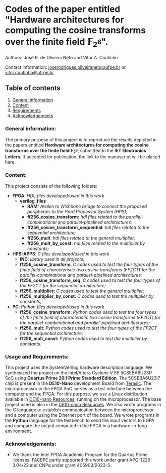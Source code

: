 # Codes of the paper entitled "Hardware architectures for computing the cosine transforms over the finite ﬁeld $\mathbb{F}_{2^8}$".

Authors:  José R. de Oliveira Neto and Vítor A. Coutinho

Contact information: <joserodrigues.oliveiraneto@ufpe.br> or <vitor.coutinho@ufrpe.br>

## Table of contents
1. [General information](#general_information)
2. [Content](#content)
3. [Requirements](#requirements)
5. [Acknowledgements](#acknowledgements)


### <a id='general_information'></a> General information:

 The primary purpose of this project is to reproduce the results depicted in the papers entitled **Hardware architectures for computing the cosine transforms over the finite ﬁeld $\mathbb{F}_{2^8}$**, submitted to the **IET Electronics Letters**. If accepted for publication, the link to the manuscript will be placed here.

### <a id='content'></a> Content:

This project consists of the following folders:

- **FPGA**: *HDL files developed/used in this work*
	- **verilog_files**
		- **RAM:** *Avalon to Wishbone bridge to connect the proposed peripherals to the Hard Processor System (HPS);*
		- **ff256_cosine_transform:** *hdl files related to the parallel-combinational and parallel-pipelined architectures;*
		- **ff256_cosine_transform_sequential:** *hdl files related to the sequential architecture;*
		- **ff256_mult**: *hdl files related to the general multiplier;*
		- **ff256_mult_by_const:** *hdl files related to the multiplier by constants;*
- **HPS-APPS**: *C files developed/used in this work*
	- **INC**: *library used in all projects;*
	- **ff256_cosine_transform**: *C codes used to test the four types of the finite field of characteristic two cosine transforms (FF2CT) for the parallel-combinational and parallel-pipelined architectures;*
	- **ff256_cosine_transform_seq**: *C codes used to test the four types of the FF2CT for the sequential architecture;*
	- **ff256_multiplier:** *C codes used to test the general multiplier;*
	- **ff256_multiplier_by_const:** *C codes used to test the multiplier by constants;*
- **PC**: *Python files developed/used in this work*
	- **ff256_cosine_transform:** *Python codes used to test the four types of the finite field of characteristic two cosine transforms (FF2CT) for the parallel-combinational and parallel-pipelined architectures;*
	- **ff256_mult:** *Python codes used to test the four types of the FF2CT for the sequential architecture;*
	- **ff256_mult_const:** *Python codes used to test the multiplier by constants.*

### <a id='requirements'></a> Usage and Requirements:

This project uses the SystemVerilog hardware description language. We synthesized the project on the Intel/Altera Cyclone V SE 5CSEBA6U23I7 SoC using **Quartus Prime 20.1 Prime Standard Edition**. The 5CSEBA6U23I7 chip is present in the **DE10-Nano** development Board from [Terasic](https://www.terasic.com.tw/en/). The microprocessor in the FPGA SoC serves as a test interface between the computer and the FPGA. For this purpose, we use a Linux distribution available in [DE10-nano Resources](https://www.terasic.com.tw/cgi-bin/page/archive.pl?Language=English&CategoryNo=167&No=1046&PartNo=4#contents), running on the microprocessor. The base project used is also in the [DE10-nano Resources](https://www.terasic.com.tw/cgi-bin/page/archive.pl?Language=English&CategoryNo=167&No=1046&PartNo=4#contents). We also wrote programs in the C language to establish communication between the microprocessor and a computer using the Ethernet port of the board. 
We wrote programs in the **Python** language for the testbench to send the input vectors to FGPA and compare the output computed in the FPGA in a hardware-in-loop environment.
### <a id='acknowledgements'></a>Acknowledgements:

- We thank the Intel FPGA Academic Program for the Quartus Prime licenses. FACEPE partly supported this work under grant APQ-1226-3.04/22 and CNPq under grant 405903/2023-5.
